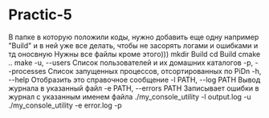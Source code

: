 # Practic-5
В папке в которую положили коды, нужно добавить еще одну например "Build" и в ней уже все делать, чтобы не засорять логами и ошибками и тд оносвную
Нужны все файлы кроме этого)))
mkdir Build
cd Build
cmake ..
make
-u, --users          Список пользователей и их домашних каталогов
-p, --processes      Список запущенных процессов, отсортированных по PiDn
-h, --help           Отобразить это справочное сообщение
-l PATH, --log PATH  Вывод журнала в указанный файл
-e PATH, --errors PATH Записывает ошибки в журнал с указанным именем файла
./my_console_utility -l output.log -u
./my_console_utility -e error.log -p
